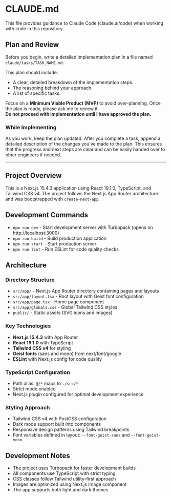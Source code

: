 # CLAUDE.md

This file provides guidance to Claude Code (claude.ai/code) when working with code in this repository.

## Plan and Review

Before you begin, write a detailed implementation plan in a file named `claude/tasks/TASK_NAME.md`.

This plan should include:

- A clear, detailed breakdown of the implementation steps.
- The reasoning behind your approach.
- A list of specific tasks.

Focus on a **Minimum Viable Product (MVP)** to avoid over-planning. Once the plan is ready, please ask me to review it.  
**Do not proceed with implementation until I have approved the plan.**

### While Implementing

As you work, keep the plan updated. After you complete a task, append a detailed description of the changes you've made to the plan. This ensures that the progress and next steps are clear and can be easily handed over to other engineers if needed.

---

## Project Overview

This is a Next.js 15.4.3 application using React 19.1.0, TypeScript, and Tailwind CSS v4. The project follows the Next.js App Router architecture and was bootstrapped with `create-next-app`.

## Development Commands

- `npm run dev` - Start development server with Turbopack (opens on http://localhost:3000)
- `npm run build` - Build production application
- `npm run start` - Start production server
- `npm run lint` - Run ESLint for code quality checks

## Architecture

### Directory Structure

- `src/app/` - Next.js App Router directory containing pages and layouts
- `src/app/layout.tsx` - Root layout with Geist font configuration
- `src/app/page.tsx` - Home page component
- `src/app/globals.css` - Global Tailwind CSS styles
- `public/` - Static assets (SVG icons and images)

### Key Technologies

- **Next.js 15.4.3** with App Router
- **React 19.1.0** with TypeScript
- **Tailwind CSS v4** for styling
- **Geist fonts** (sans and mono) from next/font/google
- **ESLint** with Next.js config for code quality

### TypeScript Configuration

- Path alias: `@/*` maps to `./src/*`
- Strict mode enabled
- Next.js plugin configured for optimal development experience

### Styling Approach

- Tailwind CSS v4 with PostCSS configuration
- Dark mode support built into components
- Responsive design patterns using Tailwind breakpoints
- Font variables defined in layout: `--font-geist-sans` and `--font-geist-mono`

## Development Notes

- The project uses Turbopack for faster development builds
- All components use TypeScript with strict typing
- CSS classes follow Tailwind utility-first approach
- Images are optimized using Next.js Image component
- The app supports both light and dark themes
